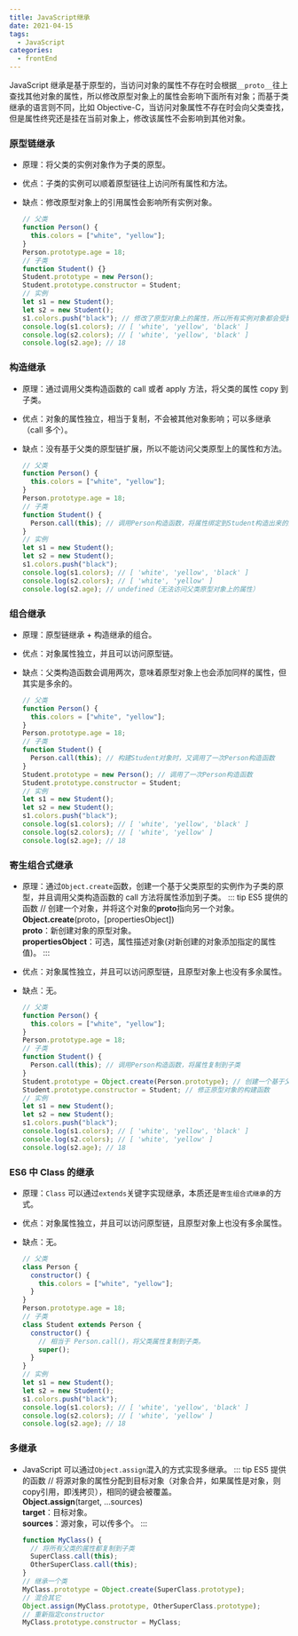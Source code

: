 ```yaml
---
title: JavaScript继承
date: 2021-04-15
tags:
  - JavaScript
categories:
  - frontEnd
---
```


JavaScript 继承是基于原型的，当访问对象的属性不存在时会根据`__proto__`往上查找其他对象的属性，所以修改原型对象上的属性会影响下面所有对象；而基于类继承的语言则不同，比如 Objective-C，当访问对象属性不存在时会向父类查找，但是属性终究还是挂在当前对象上，修改该属性不会影响到其他对象。

<!-- more -->

### 原型链继承

- 原理：将父类的实例对象作为子类的原型。
- 优点：子类的实例可以顺着原型链往上访问所有属性和方法。
- 缺点：修改原型对象上的引用属性会影响所有实例对象。

  ```js
  // 父类
  function Person() {
    this.colors = ["white", "yellow"];
  }
  Person.prototype.age = 18;
  // 子类
  function Student() {}
  Student.prototype = new Person();
  Student.prototype.constructor = Student;
  // 实例
  let s1 = new Student();
  let s2 = new Student();
  s1.colors.push("black"); // 修改了原型对象上的属性，所以所有实例对象都会受影响
  console.log(s1.colors); // [ 'white', 'yellow', 'black' ]
  console.log(s2.colors); // [ 'white', 'yellow', 'black' ]
  console.log(s2.age); // 18
  ```

### 构造继承

- 原理：通过调用父类构造函数的 call 或者 apply 方法，将父类的属性 copy 到子类。
- 优点：对象的属性独立，相当于复制，不会被其他对象影响；可以多继承（call 多个）。
- 缺点：没有基于父类的原型链扩展，所以不能访问父类原型上的属性和方法。

  ```js
  // 父类
  function Person() {
    this.colors = ["white", "yellow"];
  }
  Person.prototype.age = 18;
  // 子类
  function Student() {
    Person.call(this); // 调用Person构造函数，将属性绑定到Student构造出来的对象上
  }
  // 实例
  let s1 = new Student();
  let s2 = new Student();
  s1.colors.push("black");
  console.log(s1.colors); // [ 'white', 'yellow', 'black' ]
  console.log(s2.colors); // [ 'white', 'yellow' ]
  console.log(s2.age); // undefined（无法访问父类原型对象上的属性）
  ```

### 组合继承

- 原理：原型链继承 + 构造继承的组合。
- 优点：对象属性独立，并且可以访问原型链。
- 缺点：父类构造函数会调用两次，意味着原型对象上也会添加同样的属性，但其实是多余的。

  ```js
  // 父类
  function Person() {
    this.colors = ["white", "yellow"];
  }
  Person.prototype.age = 18;
  // 子类
  function Student() {
    Person.call(this); // 构建Student对象时，又调用了一次Person构造函数
  }
  Student.prototype = new Person(); // 调用了一次Person构造函数
  Student.prototype.constructor = Student;
  // 实例
  let s1 = new Student();
  let s2 = new Student();
  s1.colors.push("black");
  console.log(s1.colors); // [ 'white', 'yellow', 'black' ]
  console.log(s2.colors); // [ 'white', 'yellow' ]
  console.log(s2.age); // 18
  ```

### 寄生组合式继承

- 原理：通过`Object.create`函数，创建一个基于父类原型的实例作为子类的原型，并且调用父类构造函数的 call 方法将属性添加到子类。
  ::: tip ES5 提供的函数
  // 创建一个对象，并将这个对象的**proto**指向另一个对象。 <br>
  **Object.create**(proto，[propertiesObject]) <br>
  **proto**：新创建对象的原型对象。<br>
  **propertiesObject**：可选，属性描述对象(对新创建的对象添加指定的属性值)。
  :::
- 优点：对象属性独立，并且可以访问原型链，且原型对象上也没有多余属性。
- 缺点：无。

  ```js
  // 父类
  function Person() {
    this.colors = ["white", "yellow"];
  }
  Person.prototype.age = 18;
  // 子类
  function Student() {
    Person.call(this); // 调用Person构造函数，将属性复制到子类
  }
  Student.prototype = Object.create(Person.prototype); // 创建一个基于父类原型的实例
  Student.prototype.constructor = Student; // 修正原型对象的构建函数
  // 实例
  let s1 = new Student();
  let s2 = new Student();
  s1.colors.push("black");
  console.log(s1.colors); // [ 'white', 'yellow', 'black' ]
  console.log(s2.colors); // [ 'white', 'yellow' ]
  console.log(s2.age); // 18
  ```

### ES6 中 Class 的继承

- 原理：`Class` 可以通过`extends`关键字实现继承，本质还是`寄生组合式继承`的方式。
- 优点：对象属性独立，并且可以访问原型链，且原型对象上也没有多余属性。
- 缺点：无。

  ```js
  // 父类
  class Person {
    constructor() {
      this.colors = ["white", "yellow"];
    }
  }
  Person.prototype.age = 18;
  // 子类
  class Student extends Person {
    constructor() {
      // 相当于 Person.call()，将父类属性复制到子类。
      super();
    }
  }
  // 实例
  let s1 = new Student();
  let s2 = new Student();
  s1.colors.push("black");
  console.log(s1.colors); // [ 'white', 'yellow', 'black' ]
  console.log(s2.colors); // [ 'white', 'yellow' ]
  console.log(s2.age); // 18
  ```

### 多继承

- JavaScript 可以通过`Object.assign`混入的方式实现多继承。
  ::: tip ES5 提供的函数
  // 将源对象的属性分配到目标对象（对象合并，如果属性是对象，则copy引用，即浅拷贝），相同的键会被覆盖。 <br>
  **Object.assign**(target, ...sources) <br>
  **target**：目标对象。<br>
  **sources**：源对象，可以传多个。
  :::

  ```js
  function MyClass() {
    // 将所有父类的属性都复制到子类
    SuperClass.call(this);
    OtherSuperClass.call(this);
  }
  // 继承一个类
  MyClass.prototype = Object.create(SuperClass.prototype);
  // 混合其它
  Object.assign(MyClass.prototype, OtherSuperClass.prototype);
  // 重新指定constructor
  MyClass.prototype.constructor = MyClass;
  ```

